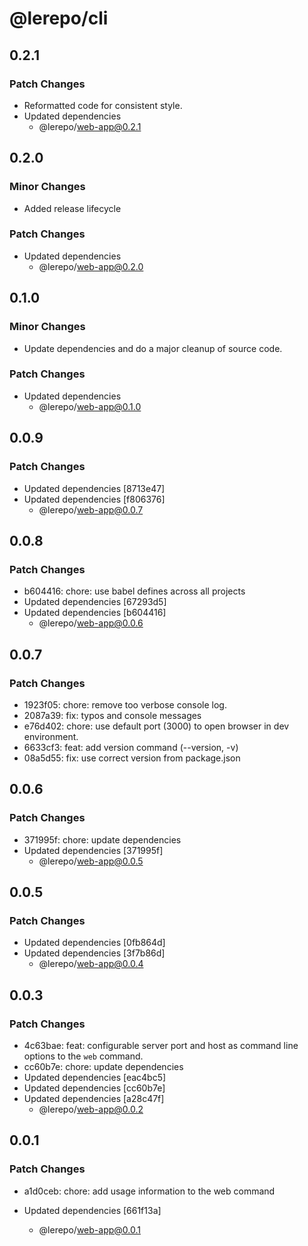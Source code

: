 # @lerepo/cli

## 0.2.1

### Patch Changes

- Reformatted code for consistent style.
- Updated dependencies
  - @lerepo/web-app@0.2.1

## 0.2.0

### Minor Changes

- Added release lifecycle

### Patch Changes

- Updated dependencies
  - @lerepo/web-app@0.2.0

## 0.1.0

### Minor Changes

- Update dependencies and do a major cleanup of source code.

### Patch Changes

- Updated dependencies
  - @lerepo/web-app@0.1.0

## 0.0.9

### Patch Changes

- Updated dependencies [8713e47]
- Updated dependencies [f806376]
  - @lerepo/web-app@0.0.7

## 0.0.8

### Patch Changes

- b604416: chore: use babel defines across all projects
- Updated dependencies [67293d5]
- Updated dependencies [b604416]
  - @lerepo/web-app@0.0.6

## 0.0.7

### Patch Changes

- 1923f05: chore: remove too verbose console log.
- 2087a39: fix: typos and console messages
- e76d402: chore: use default port (3000) to open browser in dev environment.
- 6633cf3: feat: add version command (--version, -v)
- 08a5d55: fix: use correct version from package.json

## 0.0.6

### Patch Changes

- 371995f: chore: update dependencies
- Updated dependencies [371995f]
  - @lerepo/web-app@0.0.5

## 0.0.5

### Patch Changes

- Updated dependencies [0fb864d]
- Updated dependencies [3f7b86d]
  - @lerepo/web-app@0.0.4

## 0.0.3

### Patch Changes

- 4c63bae: feat: configurable server port and host as command line options to the `web` command.
- cc60b7e: chore: update dependencies
- Updated dependencies [eac4bc5]
- Updated dependencies [cc60b7e]
- Updated dependencies [a28c47f]
  - @lerepo/web-app@0.0.2

## 0.0.1

### Patch Changes

- a1d0ceb: chore: add usage information to the web command

- Updated dependencies [661f13a]

  - @lerepo/web-app@0.0.1
